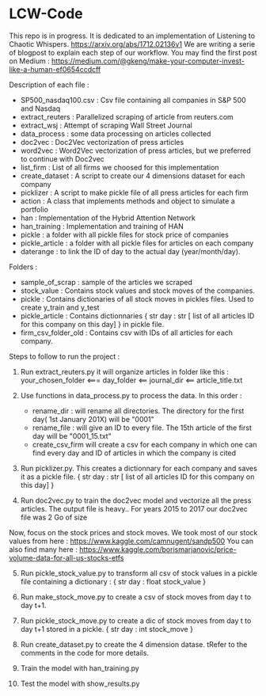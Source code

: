 # LCW-Code

This repo is in progress. It is dedicated to an implementation of Listening to Chaotic Whispers. https://arxiv.org/abs/1712.02136v1
We are writing a serie of blogpost to explain each step of our workflow. 
You may find the first post on Medium : https://medium.com/@gkeng/make-your-computer-invest-like-a-human-ef0654ccdcff

Description of each file :
- SP500_nasdaq100.csv : Csv file containing all companies in S&P 500 and Nasdaq
- extract_reuters : Parallelized scraping of article from reuters.com
- extract_wsj : Attempt of scraping Wall Street Journal
- data_process : some data processing on articles collected
- doc2vec : Doc2Vec vectorization of press articles
- word2vec : Word2Vec vectorization of press articles, but we preferred to continue with Doc2vec
- list_firm : List of all firms we choosed for this implementation
- create_dataset : A script to create our 4 dimensions dataset for each company
- picklizer : A script to make pickle file of all press articles for each firm
- action : A class that implements methods and object to simulate a portfolio
- han : Implementation of the Hybrid Attention Network
- han_training : Implementation and training of HAN
- pickle : a folder with all pickle files for stock price of companies
- pickle_article : a folder with all pickle files for articles on each company
- daterange : to link the ID of day to the actual day (year/month/day).

Folders : 

- sample_of_scrap : sample of the articles we scraped
- stock_value : Contains stock values and stock moves of the companies.
- pickle : Contains dictionaries of all stock moves in pickles files. Used to create y_train and y_test
- pickle_article : Contains dictionnaries { str day : str [ list of all articles ID for this company on this day] } in pickle file.
- firm_csv_folder_old : Contains csv with IDs of all articles for each company.

Steps to follow to run the project :
1.  Run extract_reuters.py it will organize articles in folder like this : 
    your_chosen_folder <=== day_folder <== journal_dir <== article_title.txt
    
2.  Use functions in data_process.py to process the data. In this order :
    - rename_dir : will rename all directories. The directory for the first day( 1st January 201X) will be "0001"
    - rename_file : will give an ID to every file. The 15th article of the first day will be "0001_15.txt"
    - create_csv_firm will create a csv for each company in which one can find every day and ID of articles in 
      which the company is cited
  
3.  Run picklizer.py. This creates a dictionnary for each company and saves it as a pickle file.
    { str day : str [ list of all articles ID for this company on this day] }
   
      
4.  Run doc2vec.py to train the doc2vec model and vectorize all the press articles. 
    The output file is heavy.. For years 2015 to 2017 our doc2vec file was 2 Go of size

Now, focus on the stock prices and stock moves. We took most of our stock values from here :
https://www.kaggle.com/camnugent/sandp500
You can also find many here : https://www.kaggle.com/borismarjanovic/price-volume-data-for-all-us-stocks-etfs

5.  Run pickle_stock_value.py to transform all csv of stock values in a pickle file containing a dictionary :
    { str day : float stock_value }

6.  Run make_stock_move.py to create a csv of stock moves from day t to day t+1.
   
7.  Run pickle_stock_move.py to create a dic of stock moves from day t to day t+1 stored in a pickle.
    { str day : int stock_move }

8.  Run create_dataset.py to create the 4 dimension datase. tRefer to the comments in the code for more details.

9.  Train the model with han_training.py

10. Test the model with show_results.py
    
    
